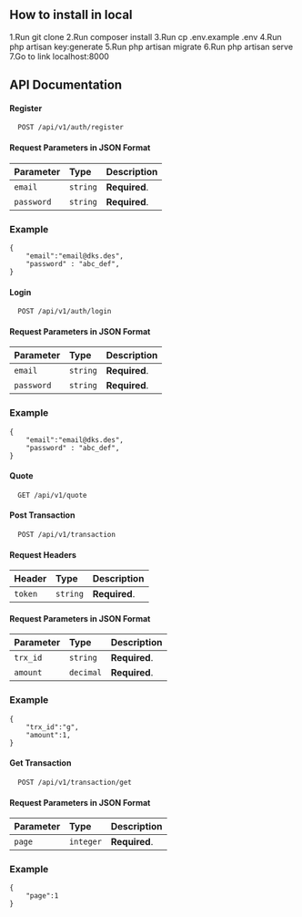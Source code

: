 ## How to install in local
1.Run git clone 
2.Run composer install
3.Run cp .env.example .env
4.Run php artisan key:generate
5.Run php artisan migrate
6.Run php artisan serve
7.Go to link localhost:8000

## API Documentation
#### Register

```http
  POST /api/v1/auth/register
```

#### Request Parameters in JSON Format
| Parameter | Type     | Description                       |
| :-------- | :------- | :-------------------------------- |
| `email`      | `string` | **Required**. |
| `password`      | `string` | **Required**. |

### Example
```http
{
    "email":"email@dks.des",
    "password" : "abc_def",
}
```

#### Login

```http
  POST /api/v1/auth/login
```

#### Request Parameters in JSON Format
| Parameter | Type     | Description                       |
| :-------- | :------- | :-------------------------------- |
| `email`      | `string` | **Required**. |
| `password`      | `string` | **Required**. |

### Example
```http
{
    "email":"email@dks.des",
    "password" : "abc_def",
}
```

#### Quote

```http
  GET /api/v1/quote
```

#### Post Transaction

```http
  POST /api/v1/transaction
```

#### Request Headers
| Header | Type     | Description                       |
| :-------- | :------- | :-------------------------------- |
| `token`      | `string` | **Required**. |

#### Request Parameters in JSON Format
| Parameter | Type     | Description                       |
| :-------- | :------- | :-------------------------------- |
| `trx_id`      | `string` | **Required**. |
| `amount`      | `decimal` | **Required**. |

### Example
```http
{
    "trx_id":"g",
    "amount":1,
}
```

#### Get Transaction

```http
  POST /api/v1/transaction/get
```


#### Request Parameters in JSON Format
| Parameter | Type     | Description                       |
| :-------- | :------- | :-------------------------------- |
| `page`      | `integer` | **Required**. |

### Example
```http
{
    "page":1
}
```